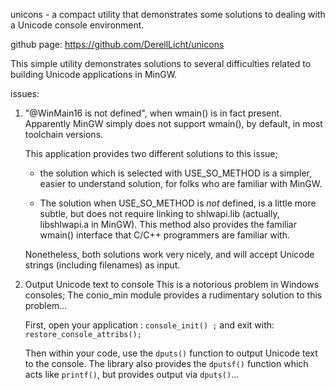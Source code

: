 unicons - a compact utility that demonstrates some solutions to dealing with 
          a Unicode console environment.

github page: https://github.com/DerellLicht/unicons

This simple utility demonstrates solutions to several difficulties related to
building Unicode applications in MinGW.

issues:

1. "@WinMain16 is not defined", when wmain() is in fact present.
   Apparently MinGW simply does not support wmain(), by default, in most toolchain versions.
   
   This application provides two different solutions to this issue; 
   - the solution which is selected with USE_SO_METHOD is a simpler, easier to understand 
     solution, for folks who are familiar with MinGW.
     
   - The solution when USE_SO_METHOD is *not* defined, is a little more subtle,
     but does not require linking to shlwapi.lib (actually, libshlwapi.a in MinGW).
     This method also provides the familiar wmain() interface that C/C++ programmers 
     are familiar with.
     
   Nonetheless, both solutions work very nicely, and will accept Unicode strings
   (including filenames) as input.
   
2. Output Unicode text to console
   This is a notorious problem in Windows consoles; 
   The conio_min module provides a rudimentary solution to this problem...
   
   First, open your application :
   `console_init() ;`
   and exit with:
   `restore_console_attribs();`
   
   Then within your code, use the `dputs()` function to output Unicode text to the console.
   The library also provides the `dputsf()` function which acts like `printf()`, but 
   provides output via `dputs()`...
   
   